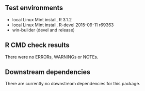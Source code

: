 ## Test environments

* local Linux Mint install, R 3.1.2
* local Linux Mint install, R-devel 2015-09-11 r69363
* win-builder (devel and release)

## R CMD check results

There were no ERRORs, WARNINGs or NOTEs.

## Downstream dependencies

There are currently no downstream dependencies for this package.
